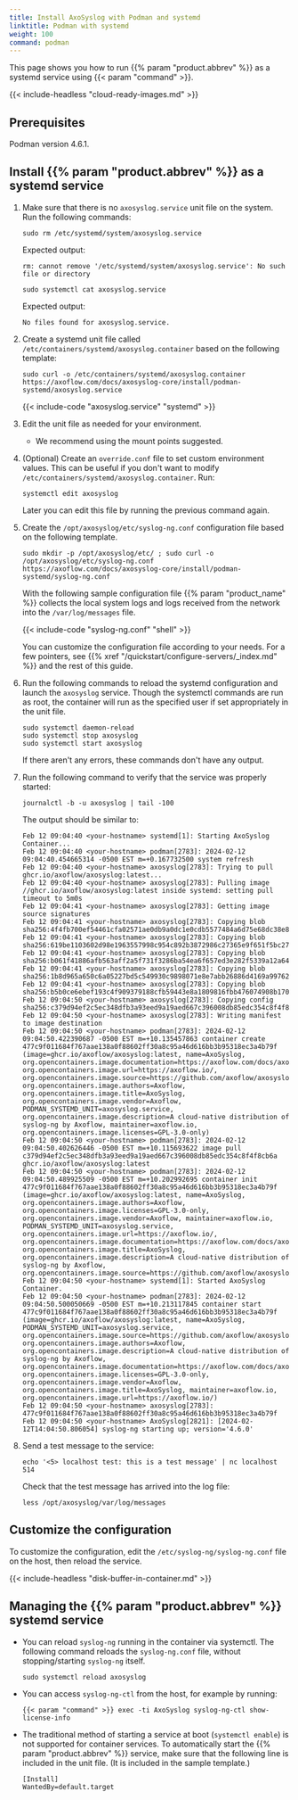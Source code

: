 ```yaml
---
title: Install AxoSyslog with Podman and systemd
linktitle: Podman with systemd
weight: 100
command: podman
---
```

<!-- This file is under the copyright of Axoflow, and licensed under Apache License 2.0, except for using the Axoflow and AxoSyslog trademarks. -->

This page shows you how to run {{% param "product.abbrev" %}} as a systemd service using {{< param "command" >}}.

{{< include-headless "cloud-ready-images.md" >}}

## Prerequisites

Podman version 4.6.1.

<!-- FIXME tested on CentOS 9 -->

## Install {{% param "product.abbrev" %}} as a systemd service

1. Make sure that there is no `axosyslog.service` unit file on the system. Run the following commands:

    ```shell
    sudo rm /etc/systemd/system/axosyslog.service
    ```

    Expected output:

    ```shell
    rm: cannot remove '/etc/systemd/system/axosyslog.service': No such file or directory
    ```

    ```shell
    sudo systemctl cat axosyslog.service
    ```

    Expected output:

    ```shell
    No files found for axosyslog.service.
    ```

1. Create a systemd unit file called `/etc/containers/systemd/axosyslog.container` based on the following template:

    <!-- FIXME URLs are hardcoded, should use a parameter for the url somehow (or a shortcode that returns the absURL of the file in the parameter) -->
    ```shell
    sudo curl -o /etc/containers/systemd/axosyslog.container https://axoflow.com/docs/axosyslog-core/install/podman-systemd/axosyslog.service
    ```

    {{< include-code "axosyslog.service" "systemd" >}}

1. Edit the unit file as needed for your environment.

    - We recommend using the mount points suggested.

1. (Optional) Create an `override.conf` file to set custom environment values. This can be useful if you don't want to modify `/etc/containers/systemd/axosyslog.container`. Run:

    ```shell
    systemctl edit axosyslog
    ```

    Later you can edit this file by running the previous command again.

1. Create the `/opt/axosyslog/etc/syslog-ng.conf` configuration file based on the following template.

    ```shell
    sudo mkdir -p /opt/axosyslog/etc/ ; sudo curl -o /opt/axosyslog/etc/syslog-ng.conf https://axoflow.com/docs/axosyslog-core/install/podman-systemd/syslog-ng.conf
    ```

    With the following sample configuration file {{% param "product_name" %}} collects the local system logs and logs received from the network into the `/var/log/messages` file.

    {{< include-code "syslog-ng.conf" "shell" >}}

    You can customize the configuration file according to your needs. For a few pointers, see {{% xref "/quickstart/configure-servers/_index.md" %}} and the rest of this guide.


    <!-- FIXME Add a unitfile mount point /var/logs that points to /opt/axosyslog/var/log 
    > Where do we set the /logs part? -->

1. Run the following commands to reload the systemd configuration and launch the `axosyslog` service. Though the systemctl commands are run as root, the container will run as the specified user if set appropriately in the unit file.

    ```shell
    sudo systemctl daemon-reload
    sudo systemctl stop axosyslog
    sudo systemctl start axosyslog
    ```

    If there aren't any errors, these commands don't have any output.

1. Run the following command to verify that the service was properly started:

    ```shell
    journalctl -b -u axosyslog | tail -100
    ```

    The output should be similar to:

    ```shell
    Feb 12 09:04:40 <your-hostname> systemd[1]: Starting AxoSyslog Container...
    Feb 12 09:04:40 <your-hostname> podman[2783]: 2024-02-12 09:04:40.454665314 -0500 EST m=+0.167732500 system refresh
    Feb 12 09:04:40 <your-hostname> axosyslog[2783]: Trying to pull ghcr.io/axoflow/axosyslog:latest...
    Feb 12 09:04:40 <your-hostname> axosyslog[2783]: Pulling image //ghcr.io/axoflow/axosyslog:latest inside systemd: setting pull timeout to 5m0s
    Feb 12 09:04:41 <your-hostname> axosyslog[2783]: Getting image source signatures
    Feb 12 09:04:41 <your-hostname> axosyslog[2783]: Copying blob sha256:4f4fb700ef54461cfa02571ae0db9a0dc1e0cdb5577484a6d75e68dc38e8acc1
    Feb 12 09:04:41 <your-hostname> axosyslog[2783]: Copying blob sha256:619be1103602d98e1963557998c954c892b3872986c27365e9f651f5bc27cab8
    Feb 12 09:04:41 <your-hostname> axosyslog[2783]: Copying blob sha256:b061f41886afb563aff2a5f731f3286ba54ea6f657ed3e282f5339a12a64c5ef
    Feb 12 09:04:41 <your-hostname> axosyslog[2783]: Copying blob sha256:1b8d965a650c6a05227bd5c549930c9898071e8e7abb26886d4169a99762de0a
    Feb 12 09:04:41 <your-hostname> axosyslog[2783]: Copying blob sha256:b5b0ce6ebef193c4f909379188cfb59443e8a1809816fbb476074908b170b4d1
    Feb 12 09:04:50 <your-hostname> axosyslog[2783]: Copying config sha256:c379d94ef2c5ec348dfb3a93eed9a19aed667c396008db85edc354c8f4f8cb6a
    Feb 12 09:04:50 <your-hostname> axosyslog[2783]: Writing manifest to image destination
    Feb 12 09:04:50 <your-hostname> podman[2783]: 2024-02-12 09:04:50.422390687 -0500 EST m=+10.135457863 container create 477c9f011684f767aae138a0f88602ff30a8c95a46d616bb3b95318ec3a4b79f (image=ghcr.io/axoflow/axosyslog:latest, name=AxoSyslog, org.opencontainers.image.documentation=https://axoflow.com/docs/axosyslog/docs/, org.opencontainers.image.url=https://axoflow.io/, org.opencontainers.image.source=https://github.com/axoflow/axosyslog, org.opencontainers.image.authors=Axoflow, org.opencontainers.image.title=AxoSyslog, org.opencontainers.image.vendor=Axoflow, PODMAN_SYSTEMD_UNIT=axosyslog.service, org.opencontainers.image.description=A cloud-native distribution of syslog-ng by Axoflow, maintainer=axoflow.io, org.opencontainers.image.licenses=GPL-3.0-only)
    Feb 12 09:04:50 <your-hostname> podman[2783]: 2024-02-12 09:04:50.402626446 -0500 EST m=+10.115693622 image pull c379d94ef2c5ec348dfb3a93eed9a19aed667c396008db85edc354c8f4f8cb6a ghcr.io/axoflow/axosyslog:latest
    Feb 12 09:04:50 <your-hostname> podman[2783]: 2024-02-12 09:04:50.489925509 -0500 EST m=+10.202992695 container init 477c9f011684f767aae138a0f88602ff30a8c95a46d616bb3b95318ec3a4b79f (image=ghcr.io/axoflow/axosyslog:latest, name=AxoSyslog, org.opencontainers.image.authors=Axoflow, org.opencontainers.image.licenses=GPL-3.0-only, org.opencontainers.image.vendor=Axoflow, maintainer=axoflow.io, PODMAN_SYSTEMD_UNIT=axosyslog.service, org.opencontainers.image.url=https://axoflow.io/, org.opencontainers.image.documentation=https://axoflow.com/docs/axosyslog/docs/, org.opencontainers.image.title=AxoSyslog, org.opencontainers.image.description=A cloud-native distribution of syslog-ng by Axoflow, org.opencontainers.image.source=https://github.com/axoflow/axosyslog)
    Feb 12 09:04:50 <your-hostname> systemd[1]: Started AxoSyslog Container.
    Feb 12 09:04:50 <your-hostname> podman[2783]: 2024-02-12 09:04:50.500050669 -0500 EST m=+10.213117845 container start 477c9f011684f767aae138a0f88602ff30a8c95a46d616bb3b95318ec3a4b79f (image=ghcr.io/axoflow/axosyslog:latest, name=AxoSyslog, PODMAN_SYSTEMD_UNIT=axosyslog.service, org.opencontainers.image.source=https://github.com/axoflow/axosyslog, org.opencontainers.image.authors=Axoflow, org.opencontainers.image.description=A cloud-native distribution of syslog-ng by Axoflow, org.opencontainers.image.documentation=https://axoflow.com/docs/axosyslog/docs/, org.opencontainers.image.licenses=GPL-3.0-only, org.opencontainers.image.vendor=Axoflow, org.opencontainers.image.title=AxoSyslog, maintainer=axoflow.io, org.opencontainers.image.url=https://axoflow.io/)
    Feb 12 09:04:50 <your-hostname> axosyslog[2783]: 477c9f011684f767aae138a0f88602ff30a8c95a46d616bb3b95318ec3a4b79f
    Feb 12 09:04:50 <your-hostname> AxoSyslog[2821]: [2024-02-12T14:04:50.806054] syslog-ng starting up; version='4.6.0'
    ```

1. Send a test message to the service:

    ```shell
    echo '<5> localhost test: this is a test message' | nc localhost 514
    ```

    <!-- FIXME ncat connection refused, seems that the ports are not open in the container, syslog-ng is not listening on any port (netstat -antp) 
    
    There is a default /etc/syslog-ng/syslog-ng.conf file in the container, and syslog-ng is using that
    -->

    Check that the test message has arrived into the log file:

    ```shell
    less /opt/axosyslog/var/log/messages
    ```

    <!-- FIXME add sample output -->

## Customize the configuration

To customize the configuration, edit the `/etc/syslog-ng/syslog-ng.conf` file on the host, then reload the service.

{{< include-headless "disk-buffer-in-container.md" >}}
<!-- FIXME check and adapt the diskbuffer section, note that the sample unit file uses the persist dir for storing diskbuffers-->

## Managing the {{% param "product.abbrev" %}} systemd service

- You can reload `syslog-ng` running in the container via systemctl. The following command reloads the `syslog-ng.conf` file, without stopping/starting `syslog-ng` itself.

    ```shell
    sudo systemctl reload axosyslog
    ```

- You can access `syslog-ng-ctl` from the host, for example by running:

    ```shell
    {{< param "command" >}} exec -ti AxoSyslog syslog-ng-ctl show-license-info
    ```

- The traditional method of starting a service at boot (`systemctl enable`) is not supported for container services. To automatically start the {{% param "product.abbrev" %}} service, make sure that the following line is included in the unit file. (It is included in the sample template.)

    ```systemd
    [Install]
    WantedBy=default.target
    ```
